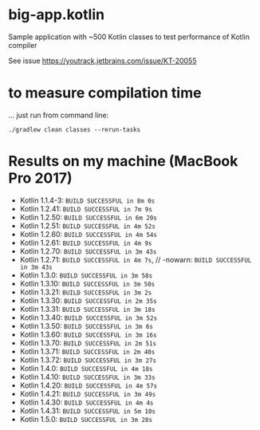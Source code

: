 # big-app.kotlin
Sample application with ~500 Kotlin classes to test performance of Kotlin compiler

See issue https://youtrack.jetbrains.com/issue/KT-20055

# to measure compilation time
 
... just run from command line:

```
./gradlew clean classes --rerun-tasks
```

# Results on my machine (MacBook Pro 2017) 
* Kotlin 1.1.4-3:         `BUILD SUCCESSFUL in 8m 0s`
* Kotlin 1.2.41:          `BUILD SUCCESSFUL in 7m 9s`
* Kotlin 1.2.50:          `BUILD SUCCESSFUL in 6m 20s`
* Kotlin 1.2.51:          `BUILD SUCCESSFUL in 4m 52s`
* Kotlin 1.2.60:          `BUILD SUCCESSFUL in 4m 54s`
* Kotlin 1.2.61:          `BUILD SUCCESSFUL in 4m 9s`
* Kotlin 1.2.70:          `BUILD SUCCESSFUL in 3m 43s`
* Kotlin 1.2.71:          `BUILD SUCCESSFUL in 4m 7s`,   // -nowarn: `BUILD SUCCESSFUL in 3m 43s`
* Kotlin 1.3.0:           `BUILD SUCCESSFUL in 3m 58s`
* Kotlin 1.3.10:          `BUILD SUCCESSFUL in 3m 50s`
* Kotlin 1.3.21:          `BUILD SUCCESSFUL in 3m 2s`
* Kotlin 1.3.30:          `BUILD SUCCESSFUL in 2m 35s`
* Kotlin 1.3.31:          `BUILD SUCCESSFUL in 3m 18s`
* Kotlin 1.3.40:          `BUILD SUCCESSFUL in 3m 52s`
* Kotlin 1.3.50:          `BUILD SUCCESSFUL in 3m 6s`
* Kotlin 1.3.60:          `BUILD SUCCESSFUL in 3m 16s`
* Kotlin 1.3.70:          `BUILD SUCCESSFUL in 2m 51s`
* Kotlin 1.3.71:          `BUILD SUCCESSFUL in 2m 40s`
* Kotlin 1.3.72:          `BUILD SUCCESSFUL in 3m 27s`
* Kotlin 1.4.0:           `BUILD SUCCESSFUL in 4m 18s`
* Kotlin 1.4.10:          `BUILD SUCCESSFUL in 3m 33s`
* Kotlin 1.4.20:          `BUILD SUCCESSFUL in 4m 57s`
* Kotlin 1.4.21:          `BUILD SUCCESSFUL in 3m 49s`
* Kotlin 1.4.30:          `BUILD SUCCESSFUL in 4m 4s`
* Kotlin 1.4.31:          `BUILD SUCCESSFUL in 5m 10s`
* Kotlin 1.5.0:           `BUILD SUCCESSFUL in 3m 28s`
